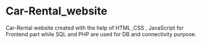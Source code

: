 # Car-Rental_website
Car-Rental website  created with the help of HTML ,CSS , JavaScript for Frontend part while SQL and PHP are used for DB and connectivity purpose.
